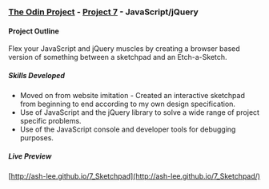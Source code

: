 ### [The Odin Project](http://www.theodinproject.com/) - [Project 7](http://www.theodinproject.com/web-development-101/javascript-and-jquery) - JavaScript/jQuery

#### Project Outline
Flex your JavaScript and jQuery muscles by creating a browser based version of something between a sketchpad and an Etch-a-Sketch.

##### Skills Developed
<ul>
	<li>Moved on from website imitation - Created an interactive sketchpad from beginning to end according to my own design specification.</li>
	<li>Use of JavaScript and the jQuery library to solve a wide range of project specific problems.</li>
	<li>Use of the JavaScript console and developer tools for debugging purposes.</li>
</ul>

##### Live Preview
[http://ash-lee.github.io/7_Sketchpad](http://ash-lee.github.io/7_Sketchpad/)